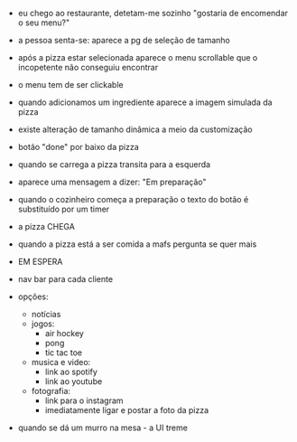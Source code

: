 - eu chego ao restaurante, detetam-me sozinho "gostaria de encomendar o seu menu?"

- a pessoa senta-se: aparece a pg de seleção de tamanho
- após a pizza estar selecionada aparece o menu scrollable que o incopetente não conseguiu encontrar
- o menu tem de ser clickable
- quando adicionamos um ingrediente aparece a imagem simulada da pizza
- existe alteração de tamanho dinâmica a meio da customização
- botão "done" por baixo da pizza
- quando se carrega a pizza transita para a esquerda
- aparece uma mensagem a dizer: "Em preparação"
- quando o cozinheiro começa a preparação o texto do botão é substituído por um timer

- a pizza CHEGA
- quando a pizza está a ser comida a mafs pergunta se quer mais

- EM ESPERA
- nav bar para cada cliente
- opções:
	- notícias
	- jogos:
		- air hockey
		- pong
		- tic tac toe
	- musica e video:
		- link ao spotify
		- link ao youtube
	- fotografia:
		- link para o instagram
		- imediatamente ligar e postar a foto da pizza

- quando se dá um murro na mesa - a UI treme
